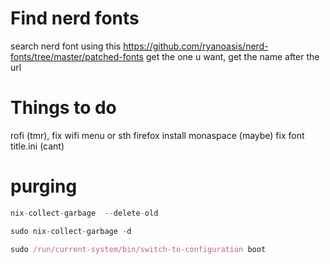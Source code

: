 # Find nerd fonts
search nerd font using this
https://github.com/ryanoasis/nerd-fonts/tree/master/patched-fonts
get the one u want, get the name after the url

# Things to do
rofi (tmr), fix wifi menu or sth
firefox
install monaspace (maybe)
fix font title.ini (cant)

# purging
```nix
nix-collect-garbage  --delete-old

sudo nix-collect-garbage -d

sudo /run/current-system/bin/switch-to-configuration boot
```
